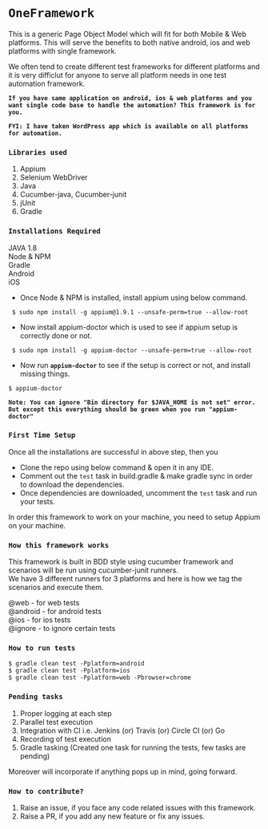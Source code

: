 # `OneFramework`
This is a generic Page Object Model which will fit for both Mobile & Web platforms.
This will serve the benefits to both native android, ios and web platforms with single framework.

We often tend to create different test frameworks for different platforms and it is very difficlut for anyone to serve all platform needs in one test automation framework.

<b>`If you have same application on android, ios & web platforms and you want single code base to handle the automation? This framework is for you.`</b>

<b>`FYI: I have taken WordPress app which is available on all platforms for automation.`</b>

### `Libraries used`
1. Appium
2. Selenium WebDriver
3. Java
4. Cucumber-java, Cucumber-junit
5. jUnit
6. Gradle

### `Installations Required`

JAVA 1.8<br>
Node & NPM<br>
Gradle<br>
Android<br>
iOS<br>

- Once Node & NPM is installed, install appium using below command.
``` 
 $ sudo npm install -g appium@1.9.1 --unsafe-perm=true --allow-root 
```
- Now install appium-doctor which is used to see if appium setup is correctly done or not.<br>
``` 
 $ sudo npm install -g appium-doctor --unsafe-perm=true --allow-root
```
- Now run <b>`appium-doctor`</b> to see if the setup is correct or not, and install missing things.<br>
```
$ appium-doctor
```
 
 <b>`Note: You can ignore "Bin directory for $JAVA_HOME is not set" error. But except this everything should be green when you run "appium-doctor"`</b>

### `First Time Setup`

Once all the installations are successful in above step, then you 
- Clone the repo using below command & open it in any IDE.
- Comment out the `test` task in build.gradle & make gradle sync in order to download the dependencies.
- Once dependencies are downloaded, uncomment the `test` task and run your tests.<br>

In order this framework to work on your machine, you need to setup Appium on your machine.<br>

### `How this framework works`
This framework is built in BDD style using cucumber framework and scenarios will be run using cucumber-junit runners.<br/>
We have 3 different runners for 3 platforms and here is how we tag the scenarios and execute them.

 @web - for web tests <br/>
 @android - for android tests <br/>
 @ios - for ios tests <br/>
 @ignore - to ignore certain tests <br/>
 
### `How to run tests`

```
$ gradle clean test -Pplatform=android
$ gradle clean test -Pplatform=ios
$ gradle clean test -Pplatform=web -Pbrowser=chrome
```

### `Pending tasks`
1. Proper logging at each step
2. Parallel test execution
3. Integration with CI i.e. Jenkins (or) Travis (or) Circle CI (or) Go
4. Recording of test execution
5. Gradle tasking (Created one task for running the tests, few tasks are pending)<br>

Moreover will incorporate if anything pops up in mind, going forward.<br>

### `How to contribute?`
1. Raise an issue, if you face any code related issues with this framework.<br>
2. Raise a PR, if you add any new feature or fix any issues.
